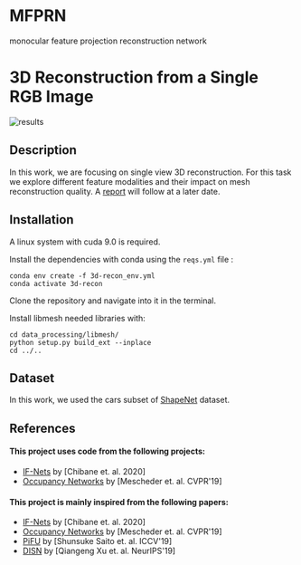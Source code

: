 # MFPRN
monocular feature projection reconstruction network

# 3D Reconstruction from a Single RGB Image

![results](results.png)


## Description
In this work, we are focusing on single view 3D reconstruction. For this task we explore different feature modalities and their impact on mesh reconstruction quality. A [report](...) will follow at a later date.

## Installation
A linux system with cuda 9.0 is required.

Install the dependencies with conda using the `reqs.yml` file :
```
conda env create -f 3d-recon_env.yml
conda activate 3d-recon
```
Clone the repository and navigate into it in the terminal.

Install libmesh needed libraries with:
```
cd data_processing/libmesh/
python setup.py build_ext --inplace
cd ../..
```
## Dataset
In this work, we used the cars subset of [ShapeNet](https://shapenet.org/) dataset.

## References

#### This project uses code from the following projects:
+ [IF-Nets](https://github.com/jchibane/if-net) by [Chibane et. al. 2020] 
+ [Occupancy Networks](https://github.com/autonomousvision/occupancy_networks) by [Mescheder et. al. CVPR'19] 

#### This project is mainly inspired from the following papers:
+ [IF-Nets](https://arxiv.org/abs/2003.01456) by [Chibane et. al. 2020] 
+ [Occupancy Networks](https://github.com/autonomousvision/occupancy_networks) by [Mescheder et. al. CVPR'19] 
+ [PiFU](https://shunsukesaito.github.io/PIFu/) by [Shunsuke Saito et. al. ICCV'19]
+ [DISN](https://github.com/laughtervv/DISN) by [Qiangeng Xu et. al. NeurIPS'19]
